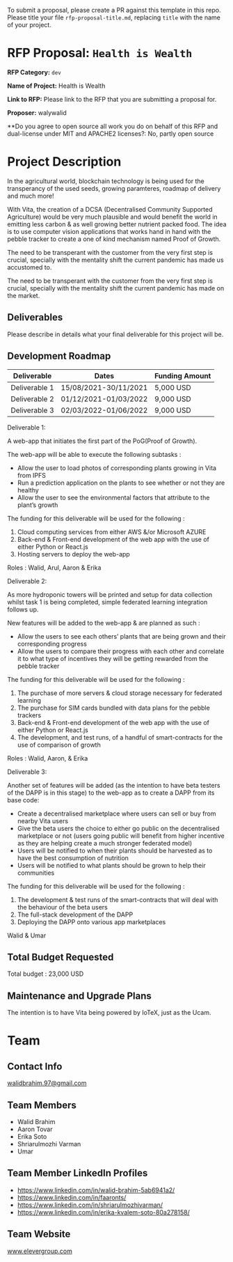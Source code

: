 To submit a proposal, please create a PR against this template in this repo. Please title your file `rfp-proposal-title.md`, replacing `title` with the name of your project.

# RFP Proposal: `Health is Wealth`

**RFP Category:** `dev`

**Name of Project:** Health is Wealth

**Link to RFP:** Please link to the RFP that you are submitting a proposal for.

**Proposer:** walywalid

**Do you agree to open source all work you do on behalf of this RFP and dual-license under MIT and APACHE2 licenses?: No, partly open source

# Project Description

In the agricultural world, blockchain technology is being used for the transperancy of the used seeds, growing paramteres, roadmap of delivery and much more!

With Vita, the creation of a DCSA (Decentralised Community Supported Agriculture) would be very much plausible and would benefit the world in emitting less carbon & as well growing better nutrient packed food. The idea is to use computer vision applications that works hand in hand with the pebble tracker to create a one of kind mechanism named Proof of Growth.

The need to be transperant with the customer from the very first step is crucial, specially with the mentality shift the current pandemic has made us accustomed to. 

The need to be transperant with the customer from the very first step is crucial, specially with the mentality shift the current pandemic has made on the market.
## Deliverables

Please describe in details what your final deliverable for this project will be.

## Development Roadmap
| Deliverable | Dates | Funding Amount|
| --- | --- |---|
| Deliverable 1  | 15/08/2021-30/11/2021  | 5,000 USD  |
| Deliverable 2  | 01/12/2021-01/03/2022 | 9,000 USD  |
| Deliverable 3  | 02/03/2022-01/06/2022  | 9,000 USD  |


Deliverable 1:

A web-app that initiates the first part of the PoG(Proof of Growth).

The web-app will be able to execute the following subtasks : 

- Allow the user to load photos of corresponding plants growing in Vita from IPFS 
- Run a prediction application on the plants to see whether or not they are healthy
- Allow the user to see the environmental factors that attribute to the plant’s growth

The funding for this deliverable will be used for the following : 

1. Cloud computing services from either AWS &/or Microsoft AZURE
2. Back-end & Front-end development of the web app with the use of either Python or React.js
3. Hosting servers to deploy the web-app

Roles : Walid, Arul, Aaron & Erika

Deliverable 2:

As more hydroponic towers will be printed and setup for data collection whilst task 1 is being completed, simple federated learning integration follows up. 

New features will be added to the web-app & are planned as such : 
- Allow the users to see each others’ plants that are being grown and their corresponding progress 
- Allow the users to compare their progress with each other and correlate it to what type of incentives they will be getting rewarded from the pebble tracker

The funding for this deliverable will be used for the following : 
1. The purchase of more servers & cloud storage necessary for federated learning
2. The purchase for SIM cards bundled with data plans for the pebble trackers  
3. Back-end & Front-end development of the web app with the use of either Python or React.js
4. The development, and test runs, of a handful of smart-contracts for the use of comparison of growth

Roles : Walid, Aaron, & Erika

Deliverable 3:

Another set of features will be added (as the intention to have beta testers of the DAPP is in this stage) to the web-app as to create a DAPP from its base code:

- Create a decentralised marketplace where users can sell or buy from nearby Vita users
- Give the beta users the choice to either go public on the decentralised marketplace or not (users going public will benefit from higher incentive as they are helping create a much stronger federated model)
- Users will be notified to when their plants should be harvested as to have the best consumption of nutrition
- Users will be notified to what plants should be grown to help their communities

The funding for this deliverable will be used for the following : 
1. The development & test runs of the smart-contracts that will deal with the behaviour of the beta users
2. The full-stack development of the DAPP
3. Deploying the DAPP onto various app marketplaces

Walid & Umar

## Total Budget Requested

Total budget : 23,000 USD

## Maintenance and Upgrade Plans

The intention is to have Vita being powered by IoTeX, just as the Ucam.

# Team

## Contact Info

walidbrahim.97@gmail.com

## Team Members

- Walid Brahim
- Aaron Tovar
- Erika Soto
- Shriarulmozhi Varman
- Umar


## Team Member LinkedIn Profiles

- https://www.linkedin.com/in/walid-brahim-5ab6941a2/
- https://www.linkedin.com/in/faaronts/
- https://www.linkedin.com/in/shriarulmozhivarman/
- https://www.linkedin.com/in/erika-kvalem-soto-80a278158/

## Team Website

www.elevergroup.com




